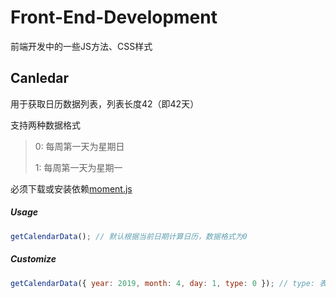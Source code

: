 # Front-End-Development
前端开发中的一些JS方法、CSS样式

## Canledar
用于获取日历数据列表，列表长度42（即42天）

支持两种数据格式
> 0: 每周第一天为星期日
>
> 1: 每周第一天为星期一

必须下载或安装依赖[moment.js](http://momentjs.cn/ "moment.js中文网")
##### Usage
```js
getCalendarData(); // 默认根据当前日期计算日历，数据格式为0
```
##### Customize
```js
getCalendarData({ year: 2019, month: 4, day: 1, type: 0 }); // type: 表示数据格式
```
